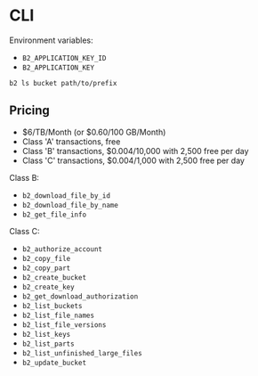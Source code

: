 # CLI

Environment variables:

- `B2_APPLICATION_KEY_ID`
- `B2_APPLICATION_KEY`

```
b2 ls bucket path/to/prefix
```

## Pricing

- $6/TB/Month (or $0.60/100 GB/Month)
- Class 'A' transactions, free
- Class 'B' transactions, $0.004/10,000 with 2,500 free per day
- Class 'C' transactions, $0.004/1,000 with 2,500 free per day

Class B:

- `b2_download_file_by_id`
- `b2_download_file_by_name`
- `b2_get_file_info`

Class C:

- `b2_authorize_account`
- `b2_copy_file`
- `b2_copy_part`
- `b2_create_bucket`
- `b2_create_key`
- `b2_get_download_authorization`
- `b2_list_buckets`
- `b2_list_file_names`
- `b2_list_file_versions`
- `b2_list_keys`
- `b2_list_parts`
- `b2_list_unfinished_large_files`
- `b2_update_bucket`

